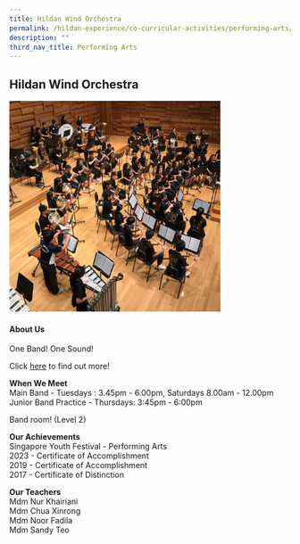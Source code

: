```yaml
---
title: Hildan Wind Orchestra
permalink: /hildan-experience/co-curricular-activities/performing-arts/hildan-wind-orchestra/
description: ""
third_nav_title: Performing Arts
---
```

Hildan Wind Orchestra
---------------------


<img src="/images/CCA/Wind%20Orchestra.jpg" style="width:75%">


#### About Us

One Band! One Sound!

Click&nbsp;[here](/files/CCA/St%20Hildas%20Wind%20Orchestra%20CCA%20Info.pdf)&nbsp;to find out more!

**When We Meet** <br>
Main Band - Tuesdays :&nbsp;3.45pm - 6.00pm, Saturdays 8.00am - 12.00pm&nbsp;<br>
Junior Band Practice - Thursdays:&nbsp;3:45pm - 6:00pm

Band room! (Level 2)

**Our Achievements**<br>
Singapore Youth Festival - Performing Arts<br>
2023 - Certificate of Accomplishment<br>
2019 - Certificate of Accomplishment<br>
2017 -&nbsp;Certificate of Distinction<br>

**Our Teachers** <br>
Mdm Nur Khairiani<br>
Mdm Chua Xinrong<br>
Mdm Noor Fadila<br>
Mdm Sandy Teo<br>
